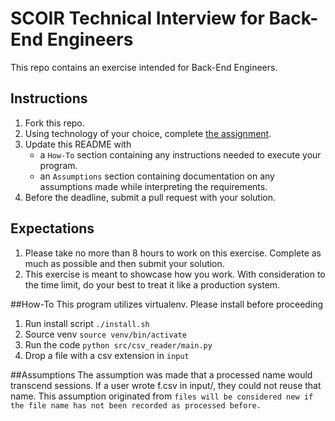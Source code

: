 # SCOIR Technical Interview for Back-End Engineers
This repo contains an exercise intended for Back-End Engineers.

## Instructions
1. Fork this repo.
1. Using technology of your choice, complete [the assignment](./Assignment.md).
1. Update this README with
    * a `How-To` section containing any instructions needed to execute your program.
    * an `Assumptions` section containing documentation on any assumptions made while interpreting the requirements.
1. Before the deadline, submit a pull request with your solution.

## Expectations
1. Please take no more than 8 hours to work on this exercise. Complete as much as possible and then submit your solution.
1. This exercise is meant to showcase how you work. With consideration to the time limit, do your best to treat it like a production system.

##How-To
This program utilizes virtualenv. Please install before proceeding
1. Run install script `./install.sh`
1. Source venv `source venv/bin/activate`
1. Run the code `python src/csv_reader/main.py`
1. Drop a file with a csv extension in `input`

##Assumptions
The assumption was made that a processed name would transcend sessions. If a user wrote f.csv in input/, they could not reuse that name. This assumption originated from `files will be considered new if the file name has not been recorded as processed before.`
